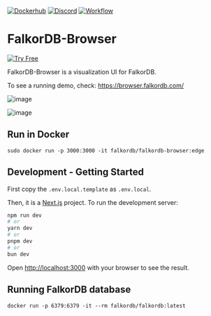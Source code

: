 
[![Dockerhub](https://img.shields.io/docker/pulls/falkordb/falkordb-browser?label=Docker)](https://hub.docker.com/r/falkordb/falkordb-browser/)
[![Discord](https://img.shields.io/discord/1146782921294884966?style=flat-square)](https://discord.gg/6M4QwDXn2w)
[![Workflow](https://github.com/FalkorDB/falkordb-browser/actions/workflows/nextjs.yml/badge.svg?branch=main)](https://github.com/FalkorDB/falkordb-browser/actions/workflows/nextjs.yml)

# FalkorDB-Browser

[![Try Free](https://img.shields.io/badge/Try%20Free-FalkorDB%20Cloud-FF8101?labelColor=FDE900&style=for-the-badge&link=https://app.falkordb.cloud)](https://app.falkordb.cloud)

FalkorDB-Browser is a visualization UI for FalkorDB.

To see a running demo, check: https://browser.falkordb.com/

![image](https://github.com/user-attachments/assets/c1e3c868-fc73-421c-a299-29004aa86f2a)

![image](https://github.com/user-attachments/assets/58ebc352-31bd-495e-ad8b-2fdc36f5a656)

## Run in Docker

```
sudo docker run -p 3000:3000 -it falkordb/falkordb-browser:edge
```

## Development - Getting Started 

First copy the `.env.local.template` as `.env.local`.

Then, it is a [Next.js](https://nextjs.org/) project. To run the development server:

```bash
npm run dev
# or
yarn dev
# or
pnpm dev
# or
bun dev
```

Open [http://localhost:3000](http://localhost:3000) with your browser to see the result.


## Running FalkorDB database

```
docker run -p 6379:6379 -it --rm falkordb/falkordb:latest
```



